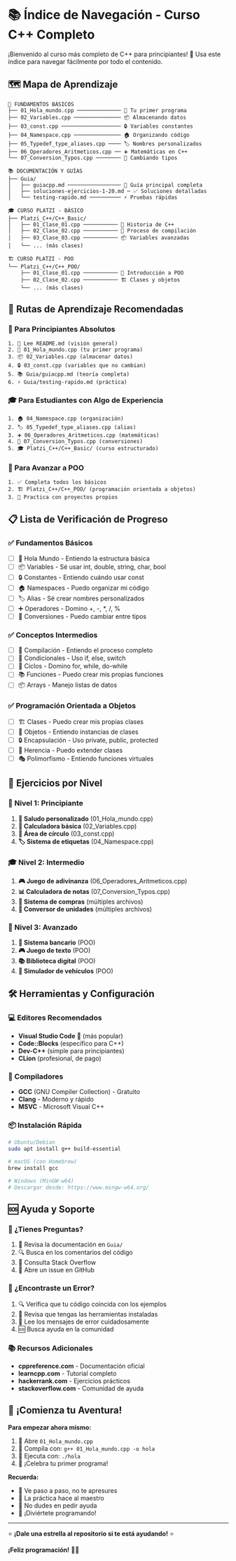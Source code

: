 # 📚 Índice de Navegación - Curso C++ Completo

¡Bienvenido al curso más completo de C++ para principiantes! 🎯 Usa este índice para navegar fácilmente por todo el contenido.

## 🗺️ Mapa de Aprendizaje

```
🌟 FUNDAMENTOS BÁSICOS
├── 01_Hola_mundo.cpp ────────────── 👋 Tu primer programa
├── 02_Variables.cpp ─────────────── 📦 Almacenando datos
├── 03_const.cpp ─────────────────── 🔒 Variables constantes
├── 04_Namespace.cpp ─────────────── 🏠 Organizando código
├── 05_Typedef_type_aliases.cpp ──── 🏷️ Nombres personalizados
├── 06_Operadores_Aritmeticos.cpp ── ➕ Matemáticas en C++
└── 07_Conversion_Typos.cpp ──────── 🔄 Cambiando tipos

📚 DOCUMENTACIÓN Y GUÍAS
├── Guia/
│   ├── guiacpp.md ───────────────── 📖 Guía principal completa
│   ├── soluciones-ejercicios-1-20.md ─ ✅ Soluciones detalladas
│   └── testing-rapido.md ────────── ⚡ Pruebas rápidas

🎓 CURSO PLATZI - BÁSICO
├── Platzi_C++/C++_Basic/
│   ├── 01_Clase_01.cpp ─────────── 📜 Historia de C++
│   ├── 02_Clase_02.cpp ─────────── 🔧 Proceso de compilación
│   ├── 03_Clase_03.cpp ─────────── 📦 Variables avanzadas
│   └── ... (más clases)

🏗️ CURSO PLATZI - POO
└── Platzi_C++/C++_POO/
    ├── 01_Clase_01.cpp ─────────── 🎯 Introducción a POO
    ├── 02_Clase_02.cpp ─────────── 🏗️ Clases y objetos
    └── ... (más clases)
```

## 🎯 Rutas de Aprendizaje Recomendadas

### 🌱 Para Principiantes Absolutos
```
1. 📖 Lee README.md (visión general)
2. 👋 01_Hola_mundo.cpp (tu primer programa)
3. 📦 02_Variables.cpp (almacenar datos)
4. 🔒 03_const.cpp (variables que no cambian)
5. 📚 Guia/guiacpp.md (teoría completa)
6. ⚡ Guia/testing-rapido.md (práctica)
```

### 🎓 Para Estudiantes con Algo de Experiencia
```
1. 🏠 04_Namespace.cpp (organización)
2. 🏷️ 05_Typedef_type_aliases.cpp (alias)
3. ➕ 06_Operadores_Aritmeticos.cpp (matemáticas)
4. 🔄 07_Conversion_Typos.cpp (conversiones)
5. 🎓 Platzi_C++/C++_Basic/ (curso estructurado)
```

### 🚀 Para Avanzar a POO
```
1. ✅ Completa todos los básicos
2. 🏗️ Platzi_C++/C++_POO/ (programación orientada a objetos)
3. 📝 Practica con proyectos propios
```

## 📋 Lista de Verificación de Progreso

### ✅ Fundamentos Básicos
- [ ] 👋 Hola Mundo - Entiendo la estructura básica
- [ ] 📦 Variables - Sé usar int, double, string, char, bool
- [ ] 🔒 Constantes - Entiendo cuándo usar const
- [ ] 🏠 Namespaces - Puedo organizar mi código
- [ ] 🏷️ Alias - Sé crear nombres personalizados
- [ ] ➕ Operadores - Domino +, -, *, /, %
- [ ] 🔄 Conversiones - Puedo cambiar entre tipos

### ✅ Conceptos Intermedios
- [ ] 🔧 Compilación - Entiendo el proceso completo
- [ ] 🤔 Condicionales - Uso if, else, switch
- [ ] 🔄 Ciclos - Domino for, while, do-while
- [ ] 📚 Funciones - Puedo crear mis propias funciones
- [ ] 📦 Arrays - Manejo listas de datos

### ✅ Programación Orientada a Objetos
- [ ] 🏗️ Clases - Puedo crear mis propias clases
- [ ] 🎯 Objetos - Entiendo instancias de clases
- [ ] 🔒 Encapsulación - Uso private, public, protected
- [ ] 🧬 Herencia - Puedo extender clases
- [ ] 🎭 Polimorfismo - Entiendo funciones virtuales

## 🎯 Ejercicios por Nivel

### 🌱 Nivel 1: Principiante
1. **👋 Saludo personalizado** (01_Hola_mundo.cpp)
2. **🧮 Calculadora básica** (02_Variables.cpp)
3. **🔵 Área de círculo** (03_const.cpp)
4. **🏷️ Sistema de etiquetas** (04_Namespace.cpp)

### 🎓 Nivel 2: Intermedio
1. **🎮 Juego de adivinanza** (06_Operadores_Aritmeticos.cpp)
2. **📊 Calculadora de notas** (07_Conversion_Typos.cpp)
3. **🛒 Sistema de compras** (múltiples archivos)
4. **📱 Conversor de unidades** (múltiples archivos)

### 🚀 Nivel 3: Avanzado
1. **🏦 Sistema bancario** (POO)
2. **🎮 Juego de texto** (POO)
3. **📚 Biblioteca digital** (POO)
4. **🚗 Simulador de vehículos** (POO)

## 🛠️ Herramientas y Configuración

### 💻 Editores Recomendados
- **Visual Studio Code** 🌟 (más popular)
- **Code::Blocks** (específico para C++)
- **Dev-C++** (simple para principiantes)
- **CLion** (profesional, de pago)

### 🔧 Compiladores
- **GCC** (GNU Compiler Collection) - Gratuito
- **Clang** - Moderno y rápido
- **MSVC** - Microsoft Visual C++

### 📦 Instalación Rápida
```bash
# Ubuntu/Debian
sudo apt install g++ build-essential

# macOS (con Homebrew)
brew install gcc

# Windows (MinGW-w64)
# Descargar desde: https://www.mingw-w64.org/
```

## 🆘 Ayuda y Soporte

### 🤔 ¿Tienes Preguntas?
1. 📖 Revisa la documentación en `Guia/`
2. 🔍 Busca en los comentarios del código
3. 💬 Consulta Stack Overflow
4. 📧 Abre un issue en GitHub

### 🐛 ¿Encontraste un Error?
1. 🔍 Verifica que tu código coincida con los ejemplos
2. 🔧 Revisa que tengas las herramientas instaladas
3. 📝 Lee los mensajes de error cuidadosamente
4. 🆘 Busca ayuda en la comunidad

### 📚 Recursos Adicionales
- **cppreference.com** - Documentación oficial
- **learncpp.com** - Tutorial completo
- **hackerrank.com** - Ejercicios prácticos
- **stackoverflow.com** - Comunidad de ayuda

## 🎉 ¡Comienza tu Aventura!

**Para empezar ahora mismo:**

1. 📂 Abre `01_Hola_mundo.cpp`
2. 🔧 Compila con: `g++ 01_Hola_mundo.cpp -o hola`
3. 🚀 Ejecuta con: `./hola`
4. 🎉 ¡Celebra tu primer programa!

**Recuerda:**
- 🎯 Ve paso a paso, no te apresures
- 💪 La práctica hace al maestro
- 🤝 No dudes en pedir ayuda
- 🚀 ¡Diviértete programando!

---

⭐ **¡Dale una estrella al repositorio si te está ayudando!** ⭐

**¡Feliz programación!** 🚀✨
